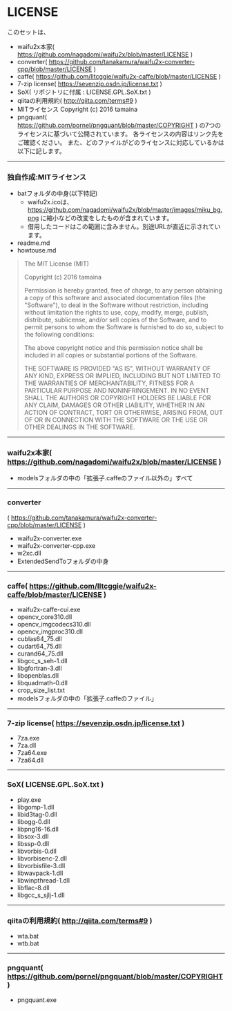 # LICENSE

このセットは、
- waifu2x本家( https://github.com/nagadomi/waifu2x/blob/master/LICENSE )
- converter( https://github.com/tanakamura/waifu2x-converter-cpp/blob/master/LICENSE )
- caffe( https://github.com/lltcggie/waifu2x-caffe/blob/master/LICENSE )
- 7-zip license( https://sevenzip.osdn.jp/license.txt )
- SoX( リポジトリに付属 : LICENSE.GPL.SoX.txt )
- qiitaの利用規約( http://qiita.com/terms#9 )
- MITライセンス Copyright (c) 2016 tamaina
- pngquant( https://github.com/pornel/pngquant/blob/master/COPYRIGHT )
の7つのライセンスに基づいて公開されています。
各ライセンスの内容はリンク先をご確認ください。
また、どのファイルがどのライセンスに対応しているかは以下に記します。

****

### 独自作成:MITライセンス

- batフォルダの中身(以下特記)
  - waifu2x.icoは、https://github.com/nagadomi/waifu2x/blob/master/images/miku_bg.png に縮小などの改変をしたものが含まれています。
  - 借用したコードはこの範囲に含みません。別途URLが直近に示されています。
- readme.md
- howtouse.md

> The MIT License (MIT)
> 
> Copyright (c) 2016 tamaina
> 
> Permission is hereby granted, free of charge, to any person obtaining a copy
> of this software and associated documentation files (the "Software"), to deal
> in the Software without restriction, including without limitation the rights
> to use, copy, modify, merge, publish, distribute, sublicense, and/or sell
> copies of the Software, and to permit persons to whom the Software is
> furnished to do so, subject to the following conditions:
> 
> The above copyright notice and this permission notice shall be included in all
> copies or substantial portions of the Software.
> 
> THE SOFTWARE IS PROVIDED "AS IS", WITHOUT WARRANTY OF ANY KIND, EXPRESS OR
> IMPLIED, INCLUDING BUT NOT LIMITED TO THE WARRANTIES OF MERCHANTABILITY,
> FITNESS FOR A PARTICULAR PURPOSE AND NONINFRINGEMENT. IN NO EVENT SHALL THE
> AUTHORS OR COPYRIGHT HOLDERS BE LIABLE FOR ANY CLAIM, DAMAGES OR OTHER
> LIABILITY, WHETHER IN AN ACTION OF CONTRACT, TORT OR OTHERWISE, ARISING FROM,
> OUT OF OR IN CONNECTION WITH THE SOFTWARE OR THE USE OR OTHER DEALINGS IN THE
> SOFTWARE.


****

### waifu2x本家( https://github.com/nagadomi/waifu2x/blob/master/LICENSE )

- modelsフォルダの中の「拡張子.caffeのファイル以外の」すべて

****

### converter
  ( https://github.com/tanakamura/waifu2x-converter-cpp/blob/master/LICENSE )

- waifu2x-converter.exe
- waifu2x-converter-cpp.exe
- w2xc.dll
- ExtendedSendToフォルダの中身

****

### caffe( https://github.com/lltcggie/waifu2x-caffe/blob/master/LICENSE )

- waifu2x-caffe-cui.exe
- opencv_core310.dll
- opencv_imgcodecs310.dll
- opencv_imgproc310.dll
- cublas64_75.dll
- cudart64_75.dll
- curand64_75.dll
- libgcc_s_seh-1.dll
- libgfortran-3.dll
- libopenblas.dll
- libquadmath-0.dll
- crop_size_list.txt
- modelsフォルダの中の「拡張子.caffeのファイル」

****

### 7-zip license( https://sevenzip.osdn.jp/license.txt )

- 7za.exe
- 7za.dll
- 7za64.exe
- 7za64.dll

****

### SoX( LICENSE.GPL.SoX.txt )

- play.exe
- libgomp-1.dll
- libid3tag-0.dll
- libogg-0.dll
- libpng16-16.dll
- libsox-3.dll
- libssp-0.dll
- libvorbis-0.dll
- libvorbisenc-2.dll
- libvorbisfile-3.dll
- libwavpack-1.dll
- libwinpthread-1.dll
- libflac-8.dll
- libgcc_s_sjlj-1.dll

****

### qiitaの利用規約( http://qiita.com/terms#9 )

- wta.bat
- wtb.bat

****

### pngquant( https://github.com/pornel/pngquant/blob/master/COPYRIGHT )

- pngquant.exe